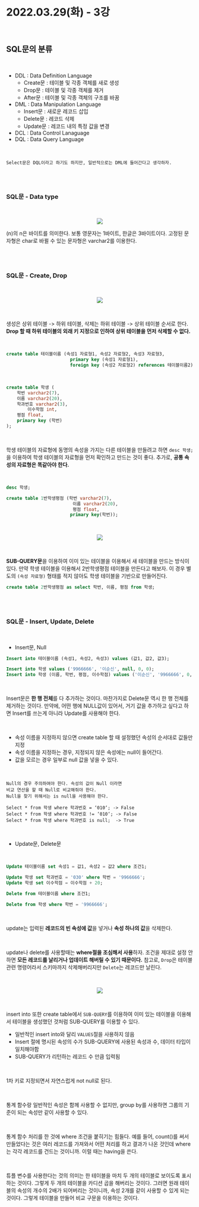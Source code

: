 # 2022.03.29(화) - 3강

<br>

## SQL문의 분류

<br>

- DDL : Data Definition Language
  - Create문 : 테이블 및 각종 객체를 새로 생성
  - Drop문 : 테이블 및 각종 객체를 제거
  - After문 : 테이블 및 각종 객체의 구조를 바꿈
- DML : Data Manipulation Language
  - Insert문 : 새로운 레코드 삽입
  - Delete문 : 레코드 삭제
  - Update문 : 레코드 내의 특정 값을 변경
- DCL : Data Control Lanaguage
- DQL : Data Query Language

<br>

    Select문은 DQL이라고 하기도 하지만, 일반적으로는 DML에 들어간다고 생각하자.

<br><br>

### SQL문 - Data type

<br>

<p align="center"><img src="img/2022.03.29.img01.png"></img></p>

(n)의 n은 바이트를 의미한다. 보통 영문자는 1바이트, 한글은 3바이트이다. 고정된 문자형은 char로 바뀔 수 있는 문자형은 varchar2를 이용한다.

<br><br>

### SQL문 - Create, Drop

<br>

<p align="center"><img src="img/2022.03.29.img02.png"></img></p>

<br>

생성은 상위 테이블 -> 하위 테이블, 삭제는 하위 테이블 -> 상위 테이블 순서로 한다. **Drop 할 때 하위 테이블의 외래 키 지정으로 인하여 상위 테이블을 먼저 삭제할 수 없다.**

<br>

```sql
create table 테이블이름 (속성1 자료형1, 속성2 자료형2, 속성3 자료형3,
                        primary key (속성1 자료형1), 
                        foreign key (속성2 자료형2) references 테이블이름2);
```

<br>

```sql
create table 학생 (
	학번 varchar2(7),
	이름 varchar2(20),
	학과번호 varchar2(3),
        이수학점 int,
	평점 float,
	primary key (학번)
);
```

<br>

학생 테이블의 자료형에 동명의 속성을 가지는 다른 테이블을 만들려고 하면 `desc 학생;`을 이용하여 학생 테이블의 자료형을 먼저 확인하고 만드는 것이 좋다. 추가로, **공통 속성의 자료형은 똑같아야 한다.**

<br>

```sql
desc 학생;

create table 1반학생평점 (학번 varchar2(7), 
                         이름 varchar2(20),
                         평점 float,
                        primary key(학번));
```

<br>

<p align="center"><img src="img/2022.03.29.img03.png"></img></p>

<br>

**SUB-QUERY문**을 이용하여 이미 있는 테이블을 이용해서 새 테이블을 만드는 방식이 있다. 만약 학생 테이블을 이용해서 2반학생평점 테이블을 만든다고 해보자. 이 경우 별도의 `(속성 자료형)` 형태를 적지 않아도 학생 테이블을 기반으로 만들어진다.

```sql
create table 2반학생평점 as select 학번, 이름, 평점 from 학생;
```

<br><br>

### SQL문 - Insert, Update, Delete

<br>

- Insert문, Null

```sql
Insert into 테이블이름 (속성1, 속성2, 속성3) values (값1, 값2, 값3);

Insert into 학생 values ('9966666', '이순신', null, 0, 0);
Insert into 학생 (이름, 학번, 평점, 이수학점) values ('이순신', '9966666', 0, 0);
```

<br>

Insert문은 **한 행 전체**를 다 추가하는 것이다. 마찬가지로 Delete문 역시 한 행 전체를 제거하는 것이다. 만약에, 어떤 행에 NULL값이 있어서, 거기 값을 추가하고 싶다고 하면 Insert를 쓰는게 아니라 Update를 사용해야 한다.

<br>

- 속성 이름을 지정하지 않으면 create table 할 때 설정했던 속성의 순서대로 값들만 지정
- 속성 이름을 지정하는 경우, 지정되지 않은 속성에는 null이 들어간다.
- 값을 모르는 경우 일부로 null 값을 넣을 수 있다.

<br>

    Null의 경우 주의하여야 한다. 속성의 값이 Null 이라면 
    비교 연산을 할 때 Null로 비교해줘야 한다.
    Null을 찾기 위해서는 is null을 사용해야 한다.

    Select * from 학생 where 학과번호 = ‘010‘; -> False
    Select * from 학생 where 학과번호 != ‘010‘; -> False
    Select * from 학생 where 학과번호 is null;  -> True

<br>

- Update문, Delete문

<br>

```sql
Update 테이블이름 set 속성1 = 값1, 속성2 = 값2 where 조건1;

Update 학생 set 학과번호 = '030' where 학번 = '9966666';
Update 학생 set 이수학점 = 이수학점 + 20;

Delete from 테이블이름 where 조건1;

Delete from 학생 where 학번 = '9966666';
```

<br>

update는 입력된 **레코드의 빈 속성에 값**을 넣거나 **속성 하나의 값**을 삭제한다.

<br>

update나 delete를 사용할때는 **where절을 조심해서 사용**하자. 조건을 제대로 설정 안하면 **모든 레코드를 날리거나 업데이트 해버릴 수 있기 때문이다.** 참고로, `Drop`은 테이블 관련 명령어라서 스키마까지 삭제해버리지만 `Delete`는 레코드만 날린다.

<br>

<p align="center"><img src="img/2022.03.29.img04.png"></img></p>

<br>

insert into 또한 create table에서 `SUB-QUERY`를 이용하여 이미 있는 테이블을 이용해서 테이블을 생성했던 것처럼 SUB-QUERY를 이용할 수 있다.

- 일반적인 insert into와 달리 `VALUES`절을 사용하지 않음
- Insert 절에 명시된 속성의 수가 SUB-QUERY에 사용된 속성과 수, 데이터 타입이 일치해야함
- SUB-QUERY가 리턴하는 레코드 수 만큼 입력됨

<br>

1차 키로 지정되면서 자연스럽게 not null로 된다.

<br>

통계 함수랑 일반적인 속성은 함께 사용할 수 없지만, group by를 사용하면 그룹의 기준이 되는 속성만 같이 사용할 수 있다.

<br>

통계 함수 처리를 한 것에 where 조건을 붙히기는 힘들다. 예를 들어, count()를 써서 만들었다는 것은 여러 레코드를 가져와서 어떤 처리를 하고 결과가 나온 것인데 where는 각각 레코드를 건드는 것이니까. 이럴 때는 having을 쓴다.

<br>

튜플 변수를 사용한다는 것의 의미는 한 테이블을 마치 두 개의 테이블로 보이도록 표시하는 것이다. 그렇게 두 개의 테이블을 카디션 곱을 해버리는 것이다. 그러면 원래 테이블의 속성의 개수의 2배가 되어버리는 것이니까, 속성 2개를 같이 사용할 수 있게 되는 것이다. 그렇게 테이블을 만들어 비교 구문을 이용하는 것이다.

<br>
